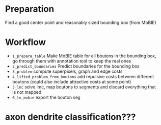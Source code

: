 # Preparation

Find a good center point and reasonably sized bounding box (from MoBIE)

# Workflow

- `1_prepare_table` Make MoBIE table for all boutons in the bounding box, go through them with annotation tool to keep the real ones
- `2_predict_boundaries` Predict boundaries for the bounding box
- `3_problem` compute superpixels, graph and edge costs
- `4_lifted_problem_from_boutons` add repulsive costs between different boutons (could also include attractive costs at some point)
- `5_lmc` solve lmc, map boutons to segments and discard everything that is not mapped
- `6_to_mobie` export the bouton seg


# axon dendrite classification???
